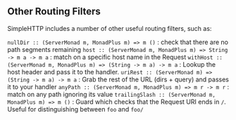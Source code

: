 Other Routing Filters
---------------------

SimpleHTTP includes a number of other useful routing filters, such as:

`nullDir :: (ServerMonad m, MonadPlus m) => m ()`
:   check that there are no path segments remaining
`host :: (ServerMonad m, MonadPlus m) => String -> m a -> m a`
:   match on a specific host name in the Request
`withHost :: (ServerMonad m, MonadPlus m) => (String -> m a) -> m a`
:   Lookup the host header and pass it to the handler.
`uriRest :: (ServerMonad m) => (String -> m a) -> m a`
:   Grab the rest of the URL (dirs + query) and passes it to your
    handler
`anyPath :: (ServerMonad m, MonadPlus m) => m r -> m r`
:   match on any path ignoring its value
`trailingSlash :: (ServerMonad m, MonadPlus m) => m ()`
:   Guard which checks that the Request URI ends in `/`. Useful for
    distinguishing between `foo` and `foo/`

